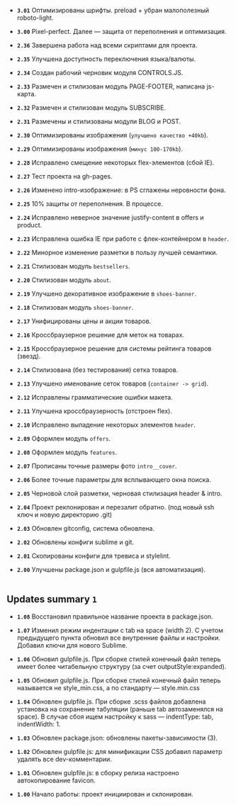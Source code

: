- **`3.01`**  Оптимизированы шрифты. preload + убран малополезный roboto-light.

- **`3.00`**  Pixel-perfect. Далее — защита от переполнения и оптимизация.

- **`2.36`**  Завершена работа над всеми скриптами для проекта.

- **`2.35`**  Улучшена доступность переключения языка/валюты.

- **`2.34`**  Создан рабочий черновик модуля CONTROLS.JS.

- **`2.33`**  Размечен и стилизован модуль PAGE-FOOTER, написана js-карта.

- **`2.32`**  Размечен и стилизован модуль SUBSCRIBE.

- **`2.31`**  Размечены и стилизованы модули BLOG и POST.

- **`2.30`**  Оптимизированы изображения (`улучшено качество +40kb`).

- **`2.29`**  Оптимизированы изображения (`минус 100-170kb`).

- **`2.28`**  Исправлено смещение некоторых flex-элементов (сбой IE).

- **`2.27`**  Тест проекта на gh-pages.

- **`2.26`**  Изменено intro-изображение: в PS сглажены неровности фона.

- **`2.25`**  10% защиты от переполнения. В процессе.

- **`2.24`**  Исправлено неверное значение justify-content в offers и product.

- **`2.23`**  Исправлена ошибка IE при работе с флек-контейнером в `header`.

- **`2.22`**  Минорное изменение разметки в пользу лучшей семантики.

- **`2.21`**  Стилизован модуль `bestsellers`.

- **`2.20`**  Стилизован модуль `about`.

- **`2.19`**  Улучшено декоративное изображение в `shoes-banner`.

- **`2.18`**  Стилизован модуль `shoes-banner`.

- **`2.17`**  Унифицированы цены и акции товаров.

- **`2.16`**  Кроссбраузерное решение для меток на товарах.

- **`2.15`**  Кроссбраузерное решение для системы рейтинга товаров (звезд).

- **`2.14`**  Стилизована (без тестирования) сетка товаров.

- **`2.13`**  Улучшено именование сеток товаров (`container -> grid`).

- **`2.12`**  Исправлены грамматические ошибки макета.

- **`2.11`**  Улучшена кроссбраузерность (отстроен flex).

- **`2.10`**  Исправлено выпадение некоторых элементов `header`.

- **`2.09`**  Оформлен модуль `offers`.

- **`2.08`**  Оформлен модуль `features`.

- **`2.07`**  Прописаны точные размеры фото `intro__cover`.

- **`2.06`**  Более точные параметры для всплывающего окна поиска.

- **`2.05`**  Черновой слой разметки, черновая стилизация header & intro.

- **`2.04`**  Проект реклонирован и перезалит обратно. (под новый ssh ключ и новую директорию .git)

- **`2.03`**  Обновлен gitconfig, система обновлена.

- **`2.02`**  Обновлены конфиги sublime и git.

- **`2.01`**  Скопированы конфиги для тревиса и stylelint.

- **`2.00`**  Улучшены package.json и gulpfile.js (вся автоматизация).
<br><br>



Updates summary `1`
-------------------------
- **`1.08`**  Восстановил правильное название проекта в package.json.

- **`1.07`**  Изменил режим индентации с tab на space (width 2).
С учетом предыдущего пункта обновил все внутренние файлы и настройки.
Добавил ключи для нового Sublime.

- **`1.06`**  Обновил gulpfile.js.
При сборке стилей конечный файл теперь имеет более читабельную структуру (за счет outputStyle:expanded).

- **`1.05`**  Обновил gulpfile.js.
При сборке стилей конечный файл теперь называется не style_min.css, а по стандарту — style.min.css

- **`1.04`**  Обновлен gulpfile.js.
При сборке .scss файлов добавлена установка на сохранение табуляции (раньше tab автозаменялся на space).
В случае сбоя ищем настройку к sass — indentType: tab, indentWidth: 1.

- **`1.03`**  Обновлен package.json: обновлены пакеты-зависимости (3).

- **`1.02`**  Обновлен gulpfile.js: для минификации CSS добавил параметр удалять все dev-комментарии.

- **`1.01`**  Обновлен gulpfile.js: в сборку релиза настроено автокопирование favicon.

- **`1.00`**  Начало работы: проект инициирован и склонирован.
